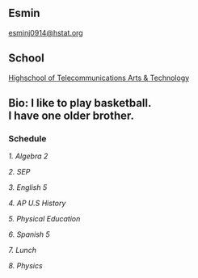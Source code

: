 ## Esmin 

esminj0914@hstat.org 

## School
[Highschool of Telecommunications Arts & Technology](http://www.hstat.org/)

**Bio:**
I like to play basketball.<br> I have one older brother. 
-----------------
### Schedule 
_1. Algebra 2_

_2. SEP_ 

_3. English 5_ 

_4. AP U.S History_ 

_5. Physical Education_ 

_6. Spanish 5_ 

_7. Lunch_

_8. Physics_ 
